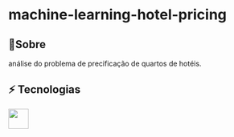 <h1>machine-learning-hotel-pricing
</h1>

<h2>💬Sobre</h2>
<p>análise do problema de precificação de quartos de hotéis.</p>

## ⚡ Tecnologias
  <img src="https://cdn.jsdelivr.net/gh/devicons/devicon@latest/icons/python/python-original.svg" width="40" height="40" />

          

